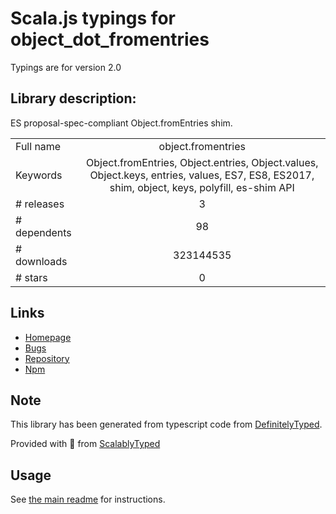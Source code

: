 
# Scala.js typings for object_dot_fromentries

Typings are for version 2.0

## Library description:
ES proposal-spec-compliant Object.fromEntries shim.

|                    |                 |
| ------------------ | :-------------: |
| Full name          | object.fromentries |
| Keywords           | Object.fromEntries, Object.entries, Object.values, Object.keys, entries, values, ES7, ES8, ES2017, shim, object, keys, polyfill, es-shim API |
| # releases         | 3 |
| # dependents       | 98 |
| # downloads        | 323144535 |
| # stars            | 0 |

## Links
- [Homepage](https://github.com/es-shims/Object.fromEntries#readme)
- [Bugs](https://github.com/es-shims/Object.fromEntries/issues)
- [Repository](https://github.com/es-shims/Object.fromEntries)
- [Npm](https://www.npmjs.com/package/object.fromentries)
    


## Note
This library has been generated from typescript code from [DefinitelyTyped](https://definitelytyped.org).

Provided with :purple_heart: from [ScalablyTyped](https://github.com/oyvindberg/ScalablyTyped)

## Usage
See [the main readme](../../readme.md) for instructions.


